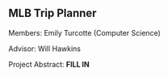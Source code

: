 ## MLB Trip Planner

Members: Emily Turcotte (Computer Science)

Advisor: Will Hawkins

Project Abstract: **FILL IN**
